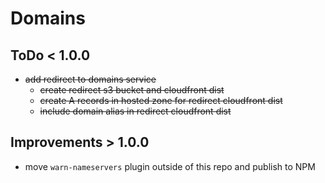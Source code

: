 # Domains

## ToDo < 1.0.0
- ~~add redirect to domains service~~
  - ~~create redirect s3 bucket and cloudfront dist~~
  - ~~create A records in hosted zone for redirect cloudfront dist~~
  - ~~include domain alias in redirect cloudfront dist~~
  
## Improvements > 1.0.0
- move `warn-nameservers` plugin outside of this repo and publish to NPM